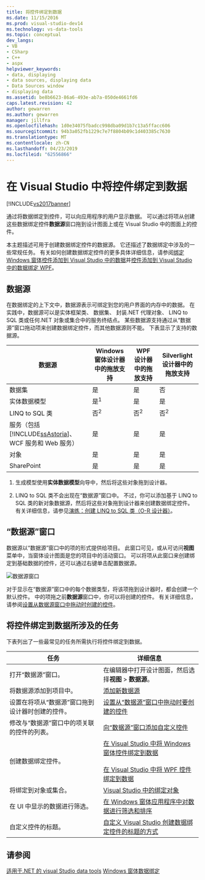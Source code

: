 ```yaml
---
title: 将控件绑定到数据
ms.date: 11/15/2016
ms.prod: visual-studio-dev14
ms.technology: vs-data-tools
ms.topic: conceptual
dev_langs:
- VB
- CSharp
- C++
- aspx
helpviewer_keywords:
- data, displaying
- data sources, displaying data
- Data Sources window
- displaying data
ms.assetid: be8b6623-86a6-493e-ab7a-050de4661fd6
caps.latest.revision: 42
author: gewarren
ms.author: gewarren
manager: jillfra
ms.openlocfilehash: 1d0e34075fbadcc998dba09d1b7c13a5ffacc606
ms.sourcegitcommit: 94b3a052fb1229c7e7f8804b09c1d403385c7630
ms.translationtype: MT
ms.contentlocale: zh-CN
ms.lasthandoff: 04/23/2019
ms.locfileid: "62556866"
---
```

# <a name="bind-controls-to-data-in-visual-studio"></a>在 Visual Studio 中将控件绑定到数据
[!INCLUDE[vs2017banner](../includes/vs2017banner.md)]

通过将数据绑定到控件，可以向应用程序的用户显示数据。 可以通过将项从创建这些数据绑定控件**数据源**窗口拖到设计图面上或在 Visual Studio 中的图面上的控件。

 本主题描述可用于创建数据绑定控件的数据源。 它还描述了数据绑定中涉及的一些常规任务。 有关如何创建数据绑定控件的更多具体详细信息，请参阅[绑定 Windows 窗体控件添加到 Visual Studio 中的数据](../data-tools/bind-windows-forms-controls-to-data-in-visual-studio.md)并[控件添加到 Visual Studio 中的数据绑定 WPF](../data-tools/bind-wpf-controls-to-data-in-visual-studio1.md)。

## <a name="data-sources"></a>数据源
 在数据绑定的上下文中，数据源表示可绑定到您的用户界面的内存中的数据。 在实践中，数据源可以是实体框架类、 数据集、 封装.NET 代理对象、 LINQ to SQL 类或任何.NET 对象或集合中的服务终结点。 某些数据源支持通过从“数据源”窗口拖动项来创建数据绑定控件，而其他数据源则不能。 下表显示了支持的数据源。

|数据源|Windows 窗体设计器中的拖放支持|WPF 设计器中的拖放支持|Silverlight 设计器中的拖放支持|
|-----------------|---------------------------------------------------------------|-----------------------------------------------------|-------------------------------------------------------------|
|数据集|是|是|否|
|实体数据模型|是<sup>1</sup>|是|是|
|LINQ to SQL 类|否<sup>2</sup>|否<sup>2</sup>|否<sup>2</sup>|
|服务（包括 [!INCLUDE[ssAstoria](../includes/ssastoria-md.md)]、WCF 服务和 Web 服务）|是|是|是|
|对象|是|是|是|
|SharePoint|是|是|是|

 1. 生成模型使用**实体数据模型**向导中，然后将这些对象拖到设计器。

 2. LINQ to SQL 类不会出现在“数据源”窗口中。 不过，你可以添加基于 LINQ to SQL 类的新对象数据源，然后将这些对象拖到设计器来创建数据绑定控件。 有关详细信息，请参见[演练：创建 LINQ to SQL 类（O-R 设计器）](http://msdn.microsoft.com/library/35aad4a4-2e8a-46e2-ae09-5fbfd333c233)。

## <a name="data-sources-window"></a>“数据源”窗口
 数据源以“数据源”窗口中的项的形式提供给项目。 此窗口可见，或从可访问**视图**菜单中，当窗体设计图面是您的项目中的活动窗口。 可以将项从此窗口来创建绑定到基础数据的控件，还可以通过右键单击配置数据源。

 ![数据源窗口](../data-tools/media/raddata-data-sources-window.png "raddata 数据源窗口")

 对于显示在“数据源”窗口中的每个数据类型，将该项拖到设计器时，都会创建一个默认控件。 中的项拖之前**数据源**窗口中，你可以将创建的控件。 有关详细信息，请参阅[设置从数据源窗口中拖动时创建的控件](../data-tools/set-the-control-to-be-created-when-dragging-from-the-data-sources-window.md)。

## <a name="tasks-involved-in-binding-controls-to-data"></a>将控件绑定到数据所涉及的任务
 下表列出了一些最常见的任务所需执行将控件绑定到数据。

|任务|详细信息|
|----------|----------------------|
|打开“数据源”窗口。|在编辑器中打开设计图面，然后选择**视图** > **数据源**。|
|将数据源添加到项目中。|[添加新数据源](../data-tools/add-new-data-sources.md)|
|设置在将项从“数据源”窗口拖到设计器时创建的控件。|[设置从“数据源”窗口中拖动时要创建的控件](../data-tools/set-the-control-to-be-created-when-dragging-from-the-data-sources-window.md)|
|修改与“数据源”窗口中的项关联的控件的列表。|[向“数据源”窗口添加自定义控件](../data-tools/add-custom-controls-to-the-data-sources-window.md)|
|创建数据绑定控件。|[在 Visual Studio 中将 Windows 窗体控件绑定到数据](../data-tools/bind-windows-forms-controls-to-data-in-visual-studio.md)<br /><br /> [在 Visual Studio 中将 WPF 控件绑定到数据](../data-tools/bind-wpf-controls-to-data-in-visual-studio1.md)|
|将绑定到对象或集合。|[Visual Studio 中的绑定对象](../data-tools/bind-objects-in-visual-studio.md)|
|在 UI 中显示的数据进行筛选。|[在 Windows 窗体应用程序中对数据进行筛选和排序](../data-tools/filter-and-sort-data-in-a-windows-forms-application.md)|
|自定义控件的标题。|[自定义 Visual Studio 创建数据绑定控件的标题的方式](../data-tools/customize-how-visual-studio-creates-captions-for-data-bound-controls.md)|

## <a name="see-also"></a>请参阅
 [适用于.NET 的 visual Studio data tools](../data-tools/visual-studio-data-tools-for-dotnet.md) [Windows 窗体数据绑定](http://msdn.microsoft.com/library/c3826d8e-ea25-4ad4-a669-45bfb19192aa)
